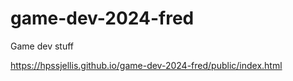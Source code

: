 # game-dev-2024-fred
Game dev stuff


https://hpssjellis.github.io/game-dev-2024-fred/public/index.html
